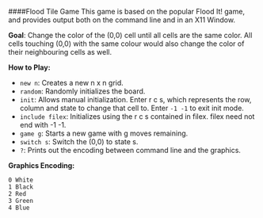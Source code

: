 ####Flood Tile Game
This game is based on the popular Flood It! game, and provides output both on the command line and in an X11 Window. 

**Goal**: Change the color of the (0,0) cell until all cells are the same color. All cells touching (0,0) with the same colour would also change the color of their neighbouring cells as well.

**How to Play:**

* `new n`: Creates a new n x n grid. 
* `random`: Randomly initializes the board.
* `init`: Allows manual initialization. Enter r c s, which represents the row, column and state to change that cell to. Enter `-1 -1` to exit init mode.
* `include filex`: Initializes using the r c s contained in filex. filex need not end with -1 -1.
* `game g`: Starts a new game with g moves remaining.
* `switch s`: Switch the (0,0) to state s.
* `?`: Prints out the encoding between command line and the graphics.


**Graphics Encoding:**
```
0 White
1 Black
2 Red
3 Green
4 Blue
```
